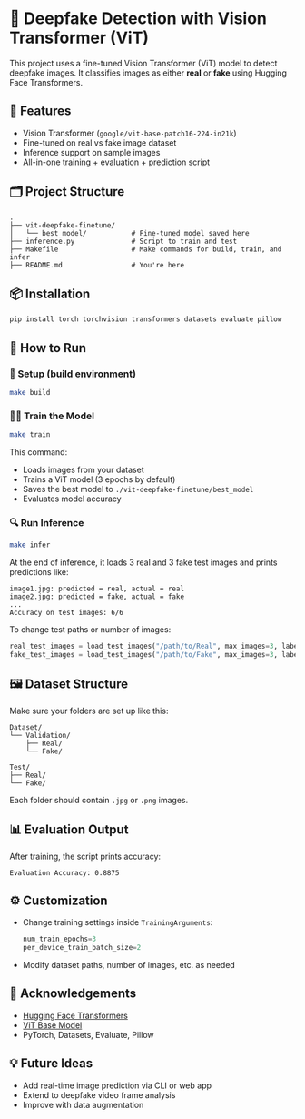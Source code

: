 # 🧠 Deepfake Detection with Vision Transformer (ViT)

This project uses a fine-tuned Vision Transformer (ViT) model to detect deepfake images. It classifies images as either **real** or **fake** using Hugging Face Transformers.

## 🚀 Features

- Vision Transformer (`google/vit-base-patch16-224-in21k`)
- Fine-tuned on real vs fake image dataset
- Inference support on sample images
- All-in-one training + evaluation + prediction script

## 🗂️ Project Structure

```
.
├── vit-deepfake-finetune/
│   └── best_model/           # Fine-tuned model saved here
├── inference.py              # Script to train and test
├── Makefile                  # Make commands for build, train, and infer
├── README.md                 # You're here
```

## 📦 Installation

```bash
pip install torch torchvision transformers datasets evaluate pillow
```

## 🏁 How to Run

### 🔧 Setup (build environment)

```bash
make build
```

### 🏋️‍♂️ Train the Model

```bash
make train
```

This command:
- Loads images from your dataset
- Trains a ViT model (3 epochs by default)
- Saves the best model to `./vit-deepfake-finetune/best_model`
- Evaluates model accuracy

### 🔍 Run Inference

```bash
make infer
```

At the end of inference, it loads 3 real and 3 fake test images and prints predictions like:

```
image1.jpg: predicted = real, actual = real
image2.jpg: predicted = fake, actual = fake
...
Accuracy on test images: 6/6
```

To change test paths or number of images:

```python
real_test_images = load_test_images("/path/to/Real", max_images=3, label=0)
fake_test_images = load_test_images("/path/to/Fake", max_images=3, label=1)
```

## 🖼️ Dataset Structure

Make sure your folders are set up like this:

```
Dataset/
└── Validation/
    ├── Real/
    └── Fake/

Test/
├── Real/
└── Fake/
```

Each folder should contain `.jpg` or `.png` images.

## 📊 Evaluation Output

After training, the script prints accuracy:

```
Evaluation Accuracy: 0.8875
```

## ⚙️ Customization

- Change training settings inside `TrainingArguments`:
  ```python
  num_train_epochs=3
  per_device_train_batch_size=2
  ```

- Modify dataset paths, number of images, etc. as needed

## 🙏 Acknowledgements

- [Hugging Face Transformers](https://huggingface.co/transformers/)
- [ViT Base Model](https://huggingface.co/google/vit-base-patch16-224-in21k)
- PyTorch, Datasets, Evaluate, Pillow

## 💡 Future Ideas

- Add real-time image prediction via CLI or web app
- Extend to deepfake video frame analysis
- Improve with data augmentation
